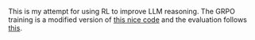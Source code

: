 This is my attempt for using RL to improve LLM reasoning. The GRPO training is a modified version of [this nice code](https://gist.github.com/willccbb/4676755236bb08cab5f4e54a0475d6fb) and the evaluation follows [this](https://gist.github.com/qunash/820c86d1d267ec8051d9f68b4f4bb656#file-grpo_qwen-0-5b_single_t4-ipynb).




